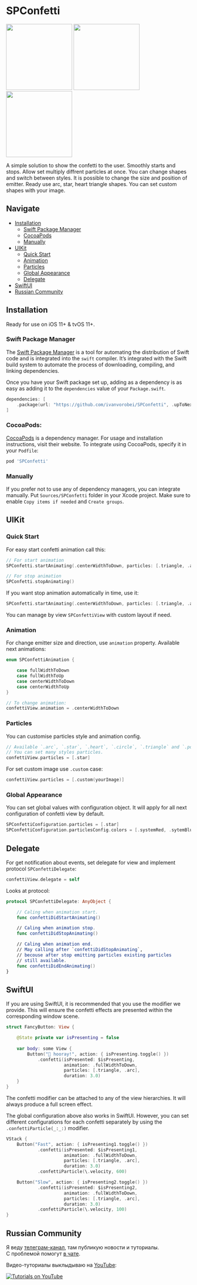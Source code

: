 # SPConfetti

<p aligment="left">
    <img src="https://cdn.ivanvorobei.by/github/spconfetti/v1.4/easy-start.png?version=1" height="180"/>
    <img src="https://cdn.ivanvorobei.by/github/spconfetti/v1.4/particles.png?version=1" height="180"/>
    <img src="https://cdn.ivanvorobei.by/github/spconfetti/v1.4/directions.png?version=1" height="180"/>
</p>

A simple solution to show the confetti to the user. Smoothly starts and stops. Allow set multiply diffrent particles at once. You can change shapes and switch between styles. It is possible to change the size and position of emitter. Ready use arc, star, heart triangle shapes. You can set custom shapes with your image.

## Navigate

- [Installation](#installation)
    - [Swift Package Manager](#swift-package-manager)
    - [CocoaPods](#cocoapods)
    - [Manually](#manually)
- [UIKit](#uikit)
    - [Quick Start](#uikit)
    - [Animation](#animation)
    - [Particles](#particles)
    - [Global Appearance](#global-appearance)
    - [Delegate](#delegate)
- [SwiftUI](#swiftui)
- [Russian Community](#russian-community)

## Installation

Ready for use on iOS 11+ & tvOS 11+.

### Swift Package Manager

The [Swift Package Manager](https://swift.org/package-manager/) is a tool for automating the distribution of Swift code and is integrated into the `swift` compiler. It’s integrated with the Swift build system to automate the process of downloading, compiling, and linking dependencies.

Once you have your Swift package set up, adding as a dependency is as easy as adding it to the `dependencies` value of your `Package.swift`.

```swift
dependencies: [
    .package(url: "https://github.com/ivanvorobei/SPConfetti", .upToNextMajor(from: "1.4.0"))
]
```

### CocoaPods:

[CocoaPods](https://cocoapods.org) is a dependency manager. For usage and installation instructions, visit their website. To integrate using CocoaPods, specify it in your `Podfile`:

```ruby
pod 'SPConfetti'
```

### Manually

If you prefer not to use any of dependency managers, you can integrate manually. Put `Sources/SPConfetti` folder in your Xcode project. Make sure to enable `Copy items if needed` and `Create groups`.

## UIKit

### Quick Start

For easy start confetti animation call this:

```swift
// For start animation
SPConfetti.startAnimating(.centerWidthToDown, particles: [.triangle, .arc])

// For stop animation
SPConfetti.stopAnimating()
```

If you want stop animation automatically in time, use it:

```swift
SPConfetti.startAnimating(.centerWidthToDown, particles: [.triangle, .arc], duration: 3)
```

You can manage by view `SPConfettiView` with custom layout if need.

### Animation

For change emitter size and direction, use `animation` property. Available next animations:

```swift
enum SPConfettiAnimation {

    case fullWidthToDown
    case fullWidthToUp
    case centerWidthToDown
    case centerWidthToUp
}

// To change animation:
confettiView.animation = .centerWidthToDown
```

### Particles

You can customise particles style and animation config.

```swift
// Available `.arc`, `.star`, `.heart`, `.circle`, `.triangle` and `.polygon`.
// You can set many styles particles.
confettiView.particles = [.star]
```

For set custom image use `.custom` case:

```swift
confettiView.particles = [.custom(yourImage)]
```

### Global Appearance

You can set global values with configuration object. It will apply for all next configuration of confetti view by default.

```swift
SPConfettiConfiguration.particles = [.star]
SPConfettiConfiguration.particlesConfig.colors = [.systemRed, .sytemBlue]
```

## Delegate

For get notification about events, set delegate for view and implement protocol `SPConfettiDelegate`: 

```swift
confettiView.delegate = self
```
Looks at protocol:

```swift
protocol SPConfettiDelegate: AnyObject {

    // Caling when animation start.
    func confettiDidStartAnimating()

    // Caling when animation stop.
    func confettiDidStopAnimating()

    // Caling when animation end. 
    // May calling after `confettiDidStopAnimating`,
    // becouse after stop emitting particles existing particles
    // still available.
    func confettiDidEndAnimating()
}
```

## SwiftUI

If you are using SwiftUI, it is recommended that you use the modifier we provide. This will ensure the confetti effects are presented within the corresponding window scene.

```swift
struct FancyButton: View {

    @State private var isPresenting = false
    
    var body: some View {
        Button("🎉 hooray!", action: { isPresenting.toggle() })
            .confetti(isPresented: $isPresenting,
                      animation: .fullWidthToDown,
                      particles: [.triangle, .arc],
                      duration: 3.0)
    }
}
```

The confetti modifier can be attached to any of the view hierarchies. It will always produce a full screen effect.

The global configuration above also works in SwiftUI. However, you can set different configurations for each confetti separately by using the `.confettiParticle(_:_:)` modifier.

```swift
VStack {
    Button("Fast", action: { isPresenting1.toggle() })
            .confetti(isPresented: $isPresenting1,
                      animation: .fullWidthToDown,
                      particles: [.triangle, .arc],
                      duration: 3.0)
            .confettiParticle(\.velocity, 600)

    Button("Slow", action: { isPresenting2.toggle() })
            .confetti(isPresented: $isPresenting2,
                      animation: .fullWidthToDown,
                      particles: [.triangle, .arc],
                      duration: 3.0)
            .confettiParticle(\.velocity, 100)
}
```

## Russian Community

Я веду [телеграм-канал](https://sparrowcode.by/telegram), там публикую новости и туториалы.<br>
С проблемой помогут [в чате](https://sparrowcode.by/telegram/chat).

Видео-туториалы выклыдываю на [YouTube](https://ivanvorobei.by/youtube):

[![Tutorials on YouTube](https://cdn.ivanvorobei.by/github/readme/youtube-preview.jpg)](https://ivanvorobei.by/youtube)
